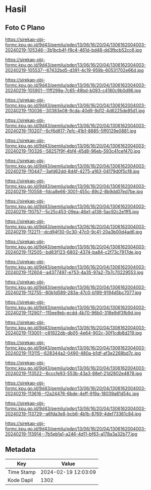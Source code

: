 # Hasil

## Foto C Plano

https://sirekap-obj-formc.kpu.go.id/9d43/pemilu/pdpr/13/06/16/20/04/1306162004003-20240219-105346--3b1bcb4f-f8c4-461d-bd48-dd3fbcb52cc6.jpg

https://sirekap-obj-formc.kpu.go.id/9d43/pemilu/pdpr/13/06/16/20/04/1306162004003-20240219-105537--67432bd5-d391-4c19-959b-60531702e66d.jpg

https://sirekap-obj-formc.kpu.go.id/9d43/pemilu/pdpr/13/06/16/20/04/1306162004003-20240219-105901--11ff299a-7c65-49bd-b093-c4180c9b0d96.jpg

https://sirekap-obj-formc.kpu.go.id/9d43/pemilu/pdpr/13/06/16/20/04/1306162004003-20240219-110036--30383e08-9cda-40d9-9d12-4d6225de85d1.jpg

https://sirekap-obj-formc.kpu.go.id/9d43/pemilu/pdpr/13/06/16/20/04/1306162004003-20240219-110207--6cf6d617-7efc-41b1-8885-5ff0129e0881.jpg

https://sirekap-obj-formc.kpu.go.id/9d43/pemilu/pdpr/13/06/16/20/04/1306162004003-20240219-110326--58257f9f-4bf4-45d8-96eb-593c41cef470.jpg

https://sirekap-obj-formc.kpu.go.id/9d43/pemilu/pdpr/13/06/16/20/04/1306162004003-20240219-110447--3afd62dd-8d4f-4275-a163-04179d0f5cf8.jpg

https://sirekap-obj-formc.kpu.go.id/9d43/pemilu/pdpr/13/06/16/20/04/1306162004003-20240219-110558--fdca8e66-3001-455c-89c2-8b9dd07ed7be.jpg

https://sirekap-obj-formc.kpu.go.id/9d43/pemilu/pdpr/13/06/16/20/04/1306162004003-20240219-110757--5c25c453-09ea-46e1-a136-5ac92c2e1ff5.jpg

https://sirekap-obj-formc.kpu.go.id/9d43/pemilu/pdpr/13/06/16/20/04/1306162004003-20240219-112211--dcd94f30-0c30-47c0-9c41-20a3b00d4ad6.jpg

https://sirekap-obj-formc.kpu.go.id/9d43/pemilu/pdpr/13/06/16/20/04/1306162004003-20240219-112505--bd83f123-6802-4374-ba84-c2f73c7917de.jpg

https://sirekap-obj-formc.kpu.go.id/9d43/pemilu/pdpr/13/06/16/20/04/1306162004003-20240219-112604--a4377497-e753-4a35-97a2-7b7c70229553.jpg

https://sirekap-obj-formc.kpu.go.id/9d43/pemilu/pdpr/13/06/16/20/04/1306162004003-20240219-112755--80b1d589-283a-47c0-b199-9194d5bc7077.jpg

https://sirekap-obj-formc.kpu.go.id/9d43/pemilu/pdpr/13/06/16/20/04/1306162004003-20240219-112907--115ee9eb-ecdd-4b70-96b0-318e9df3fb9d.jpg

https://sirekap-obj-formc.kpu.go.id/9d43/pemilu/pdpr/13/06/16/20/04/1306162004003-20240219-113001--c81922db-db05-4e64-902c-30f1cdb8d219.jpg

https://sirekap-obj-formc.kpu.go.id/9d43/pemilu/pdpr/13/06/16/20/04/1306162004003-20240219-113115--628344a2-0490-480a-b1df-af3e2268bd7c.jpg

https://sirekap-obj-formc.kpu.go.id/9d43/pemilu/pdpr/13/06/16/20/04/1306162004003-20240219-113522--6cccfe93-553b-43a3-88ef-21d2802e4878.jpg

https://sirekap-obj-formc.kpu.go.id/9d43/pemilu/pdpr/13/06/16/20/04/1306162004003-20240219-113616--f2a24476-6bde-4eff-919a-18039a81d54c.jpg

https://sirekap-obj-formc.kpu.go.id/9d43/pemilu/pdpr/13/06/16/20/04/1306162004003-20240219-113729--a6fda3e8-bcb6-4b1b-8769-4def73361c84.jpg

https://sirekap-obj-formc.kpu.go.id/9d43/pemilu/pdpr/13/06/16/20/04/1306162004003-20240219-113914--7b5eb1a1-a246-4d11-bf63-a178a3a32b77.jpg


## Metadata

| Key        | Value               |
| ---------- | ------------------- |
| Time Stamp | 2024-02-19 12:03:09 |
| Kode Dapil | 1302                |



